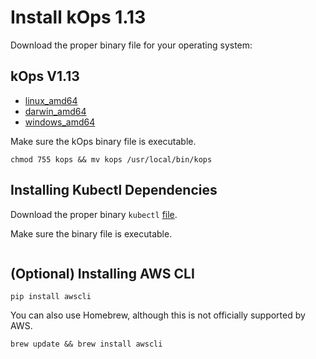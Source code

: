 # Install kOps 1.13

Download the proper binary file for your operating system:

## kOps V1.13

- [linux_amd64](https://spotinst-public.s3.amazonaws.com/integrations/kubernetes/kops/v1.13.0-513761255/linux/amd64/kops)
- [darwin_amd64](https://spotinst-public.s3.amazonaws.com/integrations/kubernetes/kops/v1.13.0-513761255/darwin/amd64/kops)
- [windows_amd64](https://spotinst-public.s3.amazonaws.com/integrations/kubernetes/kops/v1.13.0-513761255/windows/amd64/kops.exe)

Make sure the kOps binary file is executable.

```
chmod 755 kops && mv kops /usr/local/bin/kops
```

## Installing Kubectl Dependencies

Download the proper binary `kubectl` [file](https://kubernetes.io/docs/tasks/tools/install-kubectl/).

Make sure the binary file is executable.

```chmod 755 kubectl && mv kubectl /usr/local/bin/kubectl
```

## (Optional) Installing AWS CLI

```
pip install awscli
```

You can also use Homebrew, although this is not officially supported by AWS.

```
brew update && brew install awscli
```
